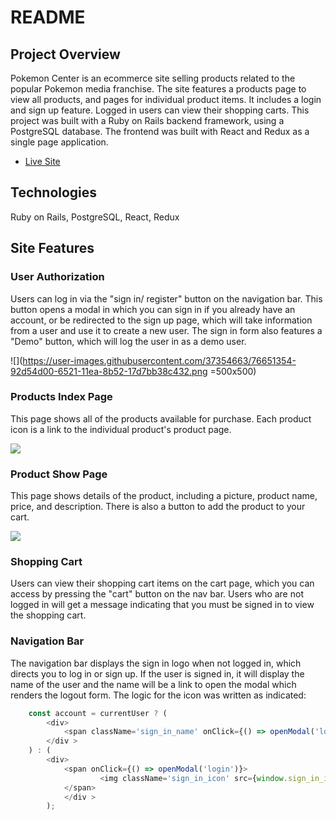 # README

## Project Overview
Pokemon Center is an ecommerce site selling products related to the popular Pokemon media franchise.  The site features a products page to view all products, and pages for individual product items. It includes a login and sign up feature.  Logged in users can view their shopping carts.  This project was built with a Ruby on Rails backend framework, using a PostgreSQL database. The frontend was built with React and Redux as a single page application.

* [Live Site](https://pokemon-center-app.herokuapp.com/#/)

## Technologies
Ruby on Rails, PostgreSQL, React, Redux


## Site Features
### User Authorization
Users can log in via the "sign in/ register" button on the navigation bar.  This button opens a modal in which you can sign in if you already have an account, or be redirected to the sign up page, which will take information from a user and use it to create a new user.  The sign in form also features a "Demo" button, which will log the user in as a demo user.

![](https://user-images.githubusercontent.com/37354663/76651354-92d54d00-6521-11ea-8b52-17d7bb38c432.png =500x500)

### Products Index Page
This page shows all of the products available for purchase.  Each product icon is a link to the individual product's product page.

![](https://user-images.githubusercontent.com/37354663/76650531-0d9d6880-6520-11ea-9dea-fa5a0aee0f9b.png)

### Product Show Page
This page shows details of the product, including a picture, product name, price, and description.  There is also a button to add the product to your cart.

![](https://user-images.githubusercontent.com/37354663/76651336-87822180-6521-11ea-84f0-35818365ecc5.png)

### Shopping Cart
Users can view their shopping cart items on the cart page, which you can access by pressing the "cart" button on the nav bar.  Users who are not logged in will get a message indicating that you must be signed in to view the shopping cart.
### Navigation Bar
The navigation bar displays the sign in logo when not logged in, which directs you to log in or sign up.  If the user is signed in, it will display the name of the user and the name will be a link to open the modal which renders the logout form. The logic for the icon was written as indicated:
```javascript     
    const account = currentUser ? (
        <div>
            <span className='sign_in_name' onClick={() => openModal('logout')}>{currentUser.name}</span>
        </div >
    ) : (
        <div>
            <span onClick={() => openModal('login')}>
                    <img className='sign_in_icon' src={window.sign_in_icon}/>
            </span>
            </div >
        ); 
 ```
